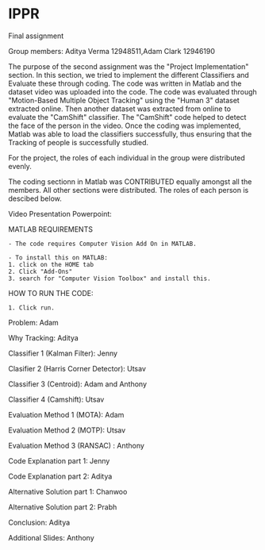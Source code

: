 # IPPR
Final assignment

Group members:
Aditya Verma 12948511,Adam Clark 12946190
  
The purpose of the second assignment was the "Project Implementation" section. 
In this section, we tried to implement the different Classifiers and Evaluate these through coding. 
The code was written in Matlab and the dataset video was uploaded into the code.
The code was evaluated through "Motion-Based Multiple Object Tracking" using the "Human 3" dataset extracted online. 
Then another dataset was extracted from online to evaluate the "CamShift" classifier. The "CamShift" code helped to detect the face of the person in the video. 
Once the coding was implemented, Matlab was able to load the classifiers successfully, thus ensuring that the Tracking of people is successfully studied. 

For the project, the roles of each individual in the group were distributed evenly. 

The coding sectionn in Matlab was CONTRIBUTED equally amongst all the members. All other sections were distributed. The roles of each person is descibed below.

Video Presentation Powerpoint: 


MATLAB REQUIREMENTS

	- The code requires Computer Vision Add On in MATLAB. 

	- To install this on MATLAB:
	1. click on the HOME tab 
	2. Click "Add-Ons"
	3. search for "Computer Vision Toolbox" and install this.
	

HOW TO RUN THE CODE:

	1. Click run.


Problem: Adam

Why Tracking: Aditya

Classifier 1 (Kalman Filter): Jenny

Clasifier 2 (Harris Corner Detector): Utsav

Classifier 3 (Centroid): Adam and Anthony

Classifier 4 (Camshift): Utsav

Evaluation Method 1 (MOTA): Adam

Evaluation Method 2 (MOTP): Utsav

Evaluation Method 3 (RANSAC) : Anthony

Code Explanation part 1: Jenny

Code Explanation part 2: Aditya

Alternative Solution part 1: Chanwoo 

Alternative Solution part 2: Prabh 

Conclusion: Aditya

Additional Slides: Anthony 



